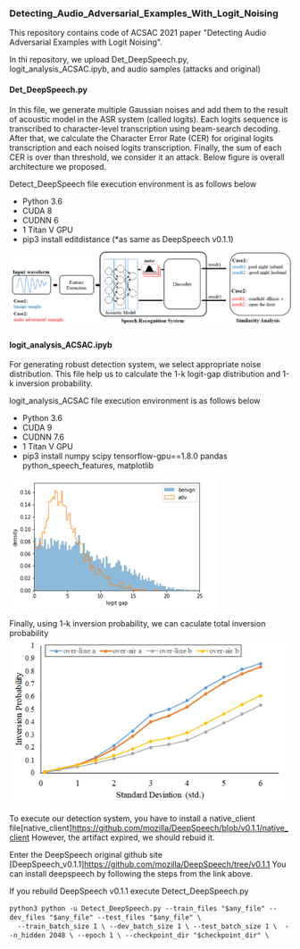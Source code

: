 ### Detecting_Audio_Adversarial_Examples_With_Logit_Noising

This repository contains code of ACSAC 2021 paper "Detecting Audio Adversarial Examples with Logit Noising".

In thi repository, we upload Det_DeepSpeech.py, logit_analysis_ACSAC.ipyb, and audio samples (attacks and original)

#### Det_DeepSpeech.py

In this file, we generate multiple Gaussian noises and add them to the result of acoustic model in the ASR system (called logits). 
Each logits sequence is transcribed to character-level transcription using beam-search decoding. After that, we calculate the Character Error Rate (CER) for original logits transcription and each noised logits transcription. Finally, the sum of each CER is over than threshold, we consider it an attack. Below figure is overall architecture we proposed.

Detect_DeepSpeech file execution environment is as follows below
* Python 3.6
* CUDA 8
* CUDNN 6
* 1 Titan V GPU
* pip3 install editdistance (*as same as DeepSpeech v0.1.1)

![ex_screenshot](./figs/logit_noising_architecture.png)


#### logit_analysis_ACSAC.ipyb

For generating robust detection system, we select appropriate noise distribution. 
This file help us to calculate the 1-k logit-gap distribution and 1-k inversion probability.

logit_analysis_ACSAC file execution environment is as follows below
* Python 3.6
* CUDA 9
* CUDNN 7.6
* 1 Titan V GPU
* pip3 install numpy scipy tensorflow-gpu==1.8.0 pandas python_speech_features, matplotlib

![ex_screenshot](./figs/distribution.png)

Finally, using 1-k inversion probability, we can caculate total inversion probability
![ex_screenshot](./figs/inversion_probability.png)

To execute our detection system, you have to install a native_client file[native_client]https://github.com/mozilla/DeepSpeech/blob/v0.1.1/native_client
However, the artifact expired, we should rebuid it. 

Enter the DeepSpeech original github site [DeepSpeech_v0.1.1]https://github.com/mozilla/DeepSpeech/tree/v0.1.1
You can install deepspeech by following the steps from the link above.

If you rebuild DeepSpeech v0.1.1 execute Detect_DeepSpeech.py
```
python3 python -u Detect_DeepSpeech.py --train_files "$any_file" --dev_files "$any_file" --test_files "$any_file" \
  --train_batch_size 1 \ --dev_batch_size 1 \ --test_batch_size 1 \  --n_hidden 2048 \ --epoch 1 \ --checkpoint_dir "$checkpoint_dir" \
```
